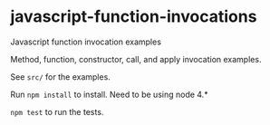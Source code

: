 # javascript-function-invocations
Javascript function invocation examples

Method, function, constructor, call, and apply invocation examples.

See `src/` for the examples. 
 
Run `npm install` to install.  Need to be using node 4.*

`npm test` to run the tests.
